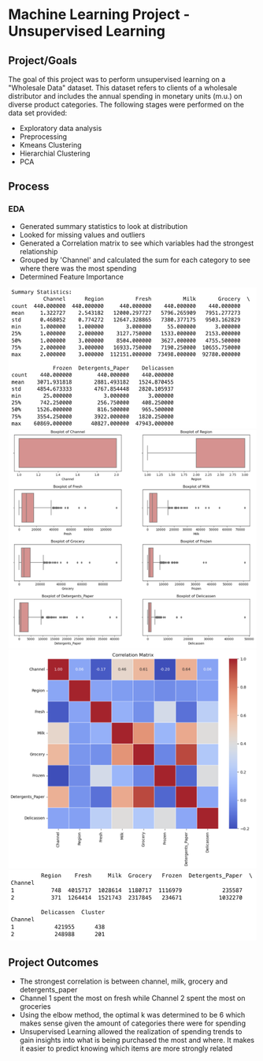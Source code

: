 # Machine Learning Project - Unsupervised Learning

## Project/Goals
The goal of this project was to perform unsupervised learning on a "Wholesale Data" dataset. This dataset refers to clients of a wholesale distributor and includes the annual spending in monetary units (m.u.) on diverse product categories. The following stages were performed on the data set provided:
- Exploratory data analysis
- Preprocessing
- Kmeans Clustering
- Hierarchial Clustering
- PCA

## Process
### EDA

- Generated summary statistics to look at distribution
- Looked for missing values and outliers
- Generated a Correlation matrix to see which variables had the strongest relationship
- Grouped by 'Channel' and calculated the sum for each category to see where there was the most spending
- Determined Feature Importance

<img src="images/Summary Statistics (Unsupervised Learning).png" alt="Notebook">
<img src="images/Boxplot for Outliers.png" alt="Notebook">
<img src="images/Correlation Matrix - Unsupervised Learning.png" alt="Notebook">
<img src="images/Channel Group & Sum For Each Category.png" alt="Notebook">





## Project Outcomes
- The strongest correlation is between channel, milk, grocery and detergents_paper
- Channel 1 spent the most on fresh while Channel 2 spent the most on groceries
- Using the elbow method, the optimal k was determined to be 6 which makes sense given the amount of categories there were for spending
- Unsupervised Learning allowed the realization of spending trends to gain insights into what is being purchased the most and where. It makes it easier to predict knowing which items are more strongly related 
